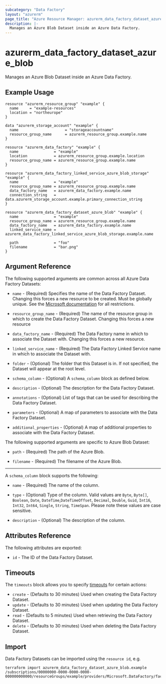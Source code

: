 ```yaml
---
subcategory: "Data Factory"
layout: "azurerm"
page_title: "Azure Resource Manager: azurerm_data_factory_dataset_azure_blob"
description: |-
  Manages an Azure Blob Dataset inside an Azure Data Factory.
---
```


# azurerm_data_factory_dataset_azure_blob

Manages an Azure Blob Dataset inside an Azure Data Factory.

## Example Usage

```hcl
resource "azurerm_resource_group" "example" {
  name     = "example-resources"
  location = "northeurope"
}

data "azurerm_storage_account" "example" {
  name                     = "storageaccountname"
  resource_group_name      = azurerm_resource_group.example.name
}

resource "azurerm_data_factory" "example" {
  name                = "example"
  location            = azurerm_resource_group.example.location
  resource_group_name = azurerm_resource_group.example.name
}

resource "azurerm_data_factory_linked_service_azure_blob_storage" "example" {
  name                = "example"
  resource_group_name = azurerm_resource_group.example.name
  data_factory_name   = azurerm_data_factory.example.name
  connection_string   = data.azurerm_storage_account.example.primary_connection_string
}

resource "azurerm_data_factory_dataset_azure_blob" "example" {
  name                = "example"
  resource_group_name = azurerm_resource_group.example.name
  data_factory_name   = azurerm_data_factory.example.name
  linked_service_name = azurerm_data_factory_linked_service_azure_blob_storage.example.name

  path                = "foo"
  filename            = "bar.png"
}
```

## Argument Reference

The following supported arguments are common across all Azure Data Factory Datasets:

* `name` - (Required) Specifies the name of the Data Factory Dataset. Changing this forces a new resource to be created. Must be globally unique. See the [Microsoft documentation](https://docs.microsoft.com/en-us/azure/data-factory/naming-rules) for all restrictions.

* `resource_group_name` - (Required) The name of the resource group in which to create the Data Factory Dataset. Changing this forces a new resource

* `data_factory_name` - (Required) The Data Factory name in which to associate the Dataset with. Changing this forces a new resource.

* `linked_service_name` - (Required) The Data Factory Linked Service name in which to associate the Dataset with.

* `folder` - (Optional) The folder that this Dataset is in. If not specified, the Dataset will appear at the root level.

* `schema_column` - (Optional) A `schema_column` block as defined below.

* `description` - (Optional) The description for the Data Factory Dataset.

* `annotations` - (Optional) List of tags that can be used for describing the Data Factory Dataset.

* `parameters` - (Optional) A map of parameters to associate with the Data Factory Dataset.

* `additional_properties` - (Optional) A map of additional properties to associate with the Data Factory Dataset.

The following supported arguments are specific to Azure Blob Dataset:

* `path` - (Required) The path of the Azure Blob.

* `filename` - (Required) The filename of the Azure Blob.

---

A `schema_column` block supports the following:

* `name` - (Required) The name of the column.

* `type` - (Optional) Type of the column. Valid values are `Byte`, `Byte[]`, `Boolean`, `Date`, `DateTime`,`DateTimeOffset`, `Decimal`, `Double`, `Guid`, `Int16`, `Int32`, `Int64`, `Single`, `String`, `TimeSpan`. Please note these values are case sensitive.

* `description` - (Optional) The description of the column.


## Attributes Reference

The following attributes are exported:

* `id` - The ID of the Data Factory Dataset.

## Timeouts

The `timeouts` block allows you to specify [timeouts](https://www.terraform.io/docs/configuration/resources.html#timeouts) for certain actions:

* `create` - (Defaults to 30 minutes) Used when creating the Data Factory Dataset.
* `update` - (Defaults to 30 minutes) Used when updating the Data Factory Dataset.
* `read` - (Defaults to 5 minutes) Used when retrieving the Data Factory Dataset.
* `delete` - (Defaults to 30 minutes) Used when deleting the Data Factory Dataset.

## Import

Data Factory Datasets can be imported using the `resource id`, e.g.

```shell
terraform import azurerm_data_factory_dataset_azure_blob.example /subscriptions/00000000-0000-0000-0000-000000000000/resourceGroups/example/providers/Microsoft.DataFactory/factories/example/datasets/example
```
